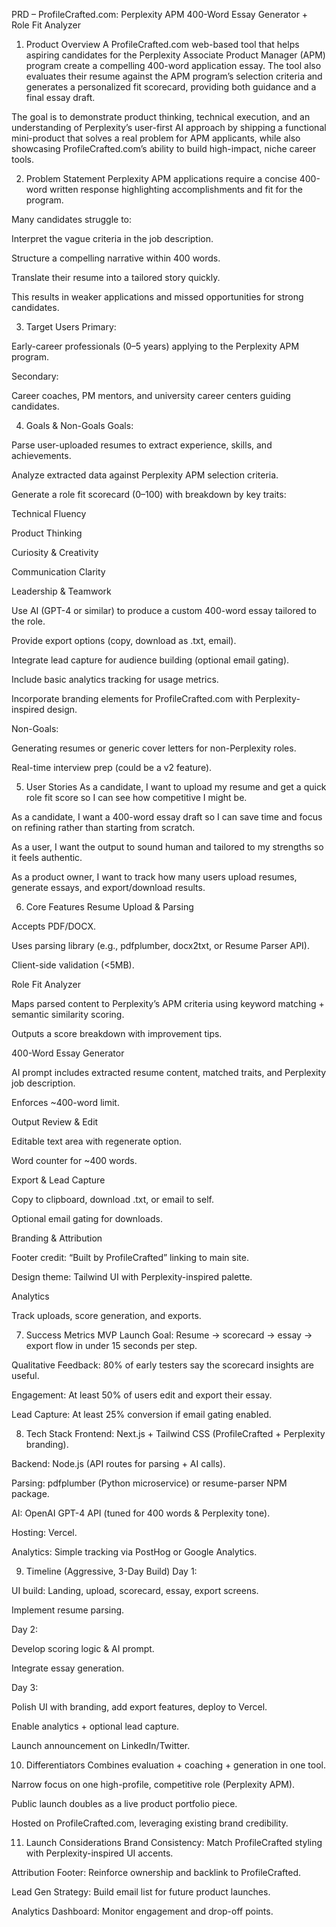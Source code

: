 PRD – ProfileCrafted.com: Perplexity APM 400-Word Essay Generator + Role Fit Analyzer
1. Product Overview
A ProfileCrafted.com web-based tool that helps aspiring candidates for the Perplexity Associate Product Manager (APM) program create a compelling 400-word application essay.
The tool also evaluates their resume against the APM program’s selection criteria and generates a personalized fit scorecard, providing both guidance and a final essay draft.

The goal is to demonstrate product thinking, technical execution, and an understanding of Perplexity’s user-first AI approach by shipping a functional mini-product that solves a real problem for APM applicants, while also showcasing ProfileCrafted.com’s ability to build high-impact, niche career tools.

2. Problem Statement
Perplexity APM applications require a concise 400-word written response highlighting accomplishments and fit for the program.

Many candidates struggle to:

Interpret the vague criteria in the job description.

Structure a compelling narrative within 400 words.

Translate their resume into a tailored story quickly.

This results in weaker applications and missed opportunities for strong candidates.

3. Target Users
Primary:

Early-career professionals (0–5 years) applying to the Perplexity APM program.

Secondary:

Career coaches, PM mentors, and university career centers guiding candidates.

4. Goals & Non-Goals
Goals:

Parse user-uploaded resumes to extract experience, skills, and achievements.

Analyze extracted data against Perplexity APM selection criteria.

Generate a role fit scorecard (0–100) with breakdown by key traits:

Technical Fluency

Product Thinking

Curiosity & Creativity

Communication Clarity

Leadership & Teamwork

Use AI (GPT-4 or similar) to produce a custom 400-word essay tailored to the role.

Provide export options (copy, download as .txt, email).

Integrate lead capture for audience building (optional email gating).

Include basic analytics tracking for usage metrics.

Incorporate branding elements for ProfileCrafted.com with Perplexity-inspired design.

Non-Goals:

Generating resumes or generic cover letters for non-Perplexity roles.

Real-time interview prep (could be a v2 feature).

5. User Stories
As a candidate, I want to upload my resume and get a quick role fit score so I can see how competitive I might be.

As a candidate, I want a 400-word essay draft so I can save time and focus on refining rather than starting from scratch.

As a user, I want the output to sound human and tailored to my strengths so it feels authentic.

As a product owner, I want to track how many users upload resumes, generate essays, and export/download results.

6. Core Features
Resume Upload & Parsing

Accepts PDF/DOCX.

Uses parsing library (e.g., pdfplumber, docx2txt, or Resume Parser API).

Client-side validation (<5MB).

Role Fit Analyzer

Maps parsed content to Perplexity’s APM criteria using keyword matching + semantic similarity scoring.

Outputs a score breakdown with improvement tips.

400-Word Essay Generator

AI prompt includes extracted resume content, matched traits, and Perplexity job description.

Enforces ~400-word limit.

Output Review & Edit

Editable text area with regenerate option.

Word counter for ~400 words.

Export & Lead Capture

Copy to clipboard, download .txt, or email to self.

Optional email gating for downloads.

Branding & Attribution

Footer credit: “Built by ProfileCrafted” linking to main site.

Design theme: Tailwind UI with Perplexity-inspired palette.

Analytics

Track uploads, score generation, and exports.

7. Success Metrics
MVP Launch Goal: Resume → scorecard → essay → export flow in under 15 seconds per step.

Qualitative Feedback: 80% of early testers say the scorecard insights are useful.

Engagement: At least 50% of users edit and export their essay.

Lead Capture: At least 25% conversion if email gating enabled.

8. Tech Stack
Frontend: Next.js + Tailwind CSS (ProfileCrafted + Perplexity branding).

Backend: Node.js (API routes for parsing + AI calls).

Parsing: pdfplumber (Python microservice) or resume-parser NPM package.

AI: OpenAI GPT-4 API (tuned for 400 words & Perplexity tone).

Hosting: Vercel.

Analytics: Simple tracking via PostHog or Google Analytics.

9. Timeline (Aggressive, 3-Day Build)
Day 1:

UI build: Landing, upload, scorecard, essay, export screens.

Implement resume parsing.

Day 2:

Develop scoring logic & AI prompt.

Integrate essay generation.

Day 3:

Polish UI with branding, add export features, deploy to Vercel.

Enable analytics + optional lead capture.

Launch announcement on LinkedIn/Twitter.

10. Differentiators
Combines evaluation + coaching + generation in one tool.

Narrow focus on one high-profile, competitive role (Perplexity APM).

Public launch doubles as a live product portfolio piece.

Hosted on ProfileCrafted.com, leveraging existing brand credibility.

11. Launch Considerations
Brand Consistency: Match ProfileCrafted styling with Perplexity-inspired UI accents.

Attribution Footer: Reinforce ownership and backlink to ProfileCrafted.

Lead Gen Strategy: Build email list for future product launches.

Analytics Dashboard: Monitor engagement and drop-off points.